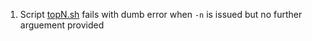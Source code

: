 1. Script [topN.sh](../bin/topN.sh) fails with dumb error when `-n` is issued but no further arguement provided